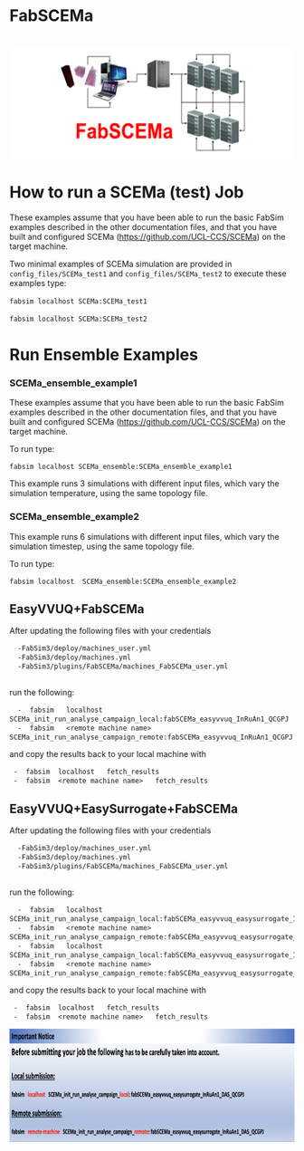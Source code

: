 # FabSCEMa
<br>
 <img height="200" src="FabSCEMa_logo.png"/>
</br>

# How to run a SCEMa (test) Job

These examples assume that you have been able to run the basic FabSim examples described in the other documentation files, and that you have built and configured SCEMa (https://github.com/UCL-CCS/SCEMa) on the target machine.

Two minimal examples of  SCEMa simulation are provided in ``config_files/SCEMa_test1`` and  ``config_files/SCEMa_test2`` to execute these examples type:

``fabsim localhost SCEMa:SCEMa_test1``

``fabsim localhost SCEMa:SCEMa_test2``

# Run Ensemble Examples

### SCEMa_ensemble_example1

These examples assume that you have been able to run the basic FabSim examples described in the other documentation files, and that you have built and configured SCEMa (https://github.com/UCL-CCS/SCEMa) on the target machine.

To run type:
```
fabsim localhost SCEMa_ensemble:SCEMa_ensemble_example1
```
This example runs 3 simulations with different input files, which vary the simulation temperature, using the same topology file.


### SCEMa_ensemble_example2

This example runs 6 simulations with different input files, which vary the simulation timestep, using the same topology file.

To run type:
```
fabsim localhost  SCEMa_ensemble:SCEMa_ensemble_example2
```
## EasyVVUQ+FabSCEMa 
After updating the following files with your credentials

```
  -FabSim3/deploy/machines_user.yml
  -FabSim3/deploy/machines.yml
  -FabSim3/plugins/FabSCEMa/machines_FabSCEMa_user.yml
  
```

run the following:

```
  -  fabsim   localhost   SCEMa_init_run_analyse_campaign_local:fabSCEMa_easyvvuq_InRuAn1_QCGPJ
  -  fabsim   <remote machine name>   SCEMa_init_run_analyse_campaign_remote:fabSCEMa_easyvvuq_InRuAn1_QCGPJ

```

and copy the results back to your local machine with

```
 -  fabsim  localhost   fetch_results
 -  fabsim  <remote machine name>   fetch_results
```
## EasyVVUQ+EasySurrogate+FabSCEMa 
After updating the following files with your credentials

```
  -FabSim3/deploy/machines_user.yml
  -FabSim3/deploy/machines.yml
  -FabSim3/plugins/FabSCEMa/machines_FabSCEMa_user.yml
  
```

run the following:

```
  -  fabsim   localhost   SCEMa_init_run_analyse_campaign_local:fabSCEMa_easyvvuq_easysurrogate_InRuAn1_DAS_QCGPJ
  -  fabsim   <remote machine name>   SCEMa_init_run_analyse_campaign_remote:fabSCEMa_easyvvuq_easysurrogate_InRuAn1_DAS_QCGPJ
  -  fabsim   localhost   SCEMa_init_run_analyse_campaign_local:fabSCEMa_easyvvuq_easysurrogate_InRuAn2_DAS_QCGPJ
  -  fabsim   <remote machine name>   SCEMa_init_run_analyse_campaign_remote:fabSCEMa_easyvvuq_easysurrogate_InRuAn2_DAS_QCGPJ

```

and copy the results back to your local machine with

```
 -  fabsim  localhost   fetch_results
 -  fabsim  <remote machine name>   fetch_results
```

<p align="center" width="100%">
 <img height="200" src="images/important.png"/>
</p> 
